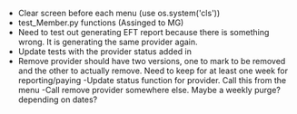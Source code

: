 - Clear screen before each menu (use os.system('cls')) 
- test_Member.py functions (Assinged to MG)
- Need to test out generating EFT report because there is something wrong. It is generating the same provider again.
- Update tests with the provider status added in
- Remove provider should have two versions, one to mark to be removed
    and the other to actually remove. Need to keep for at least one 
    week for reporting/paying
    -Update status function for provider. Call this from the menu
    -Call remove provider somewhere else. Maybe a weekly purge? depending on dates?
